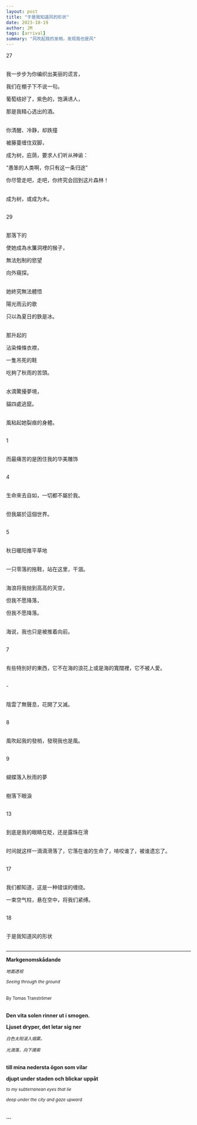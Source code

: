 ```yaml
---
layout: post
title: "于是我知道风的形状"
date: 2023-10-19
author: JM
tags: [arrival]
summary: "风吹起我的发梢，发现我也是风"
---
```

27
<br><br>

我一步步为你编织出美丽的谎言，

我们在棚子下不说一句。

葡萄结好了，紫色的，饱满诱人，

那是我精心选出的酒。
<br><br>

你清醒、冷静，却跌撞

被藤蔓缠住双脚，

成为树，庇荫，要求人们听从神谕：

“愚笨的人类啊，你只有这一条归途”

你尽管走吧，走吧，你终究会回到这片森林！
<br><br>

成为树，或成为木。
<br><br>

29
<br><br>

那落下的

使她成為水簾洞裡的猴子，

無法剋制的慾望 

向外窺探。
<br><br>

她終究無法體悟

陽光雨云的歌

只以為夏日的鉄是冰。
<br><br>

那升起的

沾染條條衣襟，

一隻吊死的鞋

吃夠了秋雨的苦頭。
<br><br>

水滴驚擾夢境，

貓四處逃竄。
<br><br>

風粘起她裂痕的身體。
<br><br>

1
<br><br>

而最痛苦的是困住我的华美雕饰
<br><br>

4
<br><br>

生命來去自如，一切都不屬於我。
<br><br>

但我屬於這個世界。
<br><br>

5
<br><br>

秋日暖阳推平草地
<br><br>

一只零落的拖鞋，站在这里，干涸。
<br><br>

海浪将我抛到高高的天空，

但我不愿降落，

但我不愿降落。
<br><br>

海说，我也只是被推着向前。
<br><br>

7
<br><br>

有些特別好的東西，它不在海的浪花上或是海的寬闊裡，它不被人愛。
<br><br>

\-
<br><br>

陰雲了無聲息，花開了又滅。
<br><br>

8
<br><br>

風吹起我的發梢，發現我也是風。
<br><br>

9
<br><br>

蝴蝶落入秋雨的夢
<br><br>

樹落下眼淚
<br><br>

13
<br><br>

到底是我的眼睛在眨，还是露珠在滑
<br><br>

时间就这样一滴滴滑落了，它落在谁的生命了，啃咬谁了，被谁遗忘了。
<br><br>

17
<br><br>

我们都知道，这是一种错误的缠绕。

一束空气柱，悬在空中，将我们紧缚。
<br><br>

18
<br><br>

于是我知道风的形状
<br><br>

---

**Markgenomskådande**

<small>*地面透视*</small>

<small>*Seeing through the ground*</small>
<br><br>

<small>By Tomas Tranströmer</small>
<br><br>

**Den vita solen rinner ut i smogen.**

**Ljuset dryper, det letar sig ner**
<br>

<small>*白色太阳滚入烟雾。*</small>

<small>*光滴落，向下摸索*</small>
<br><br>

**till mina nedersta ögon som vilar**

**djupt under staden och blickar uppåt**
<br>

<small>*to my subterranean eyes that lie*</small>

<small>*deep under the city and gaze upward*</small>
<br><br>

**...**
